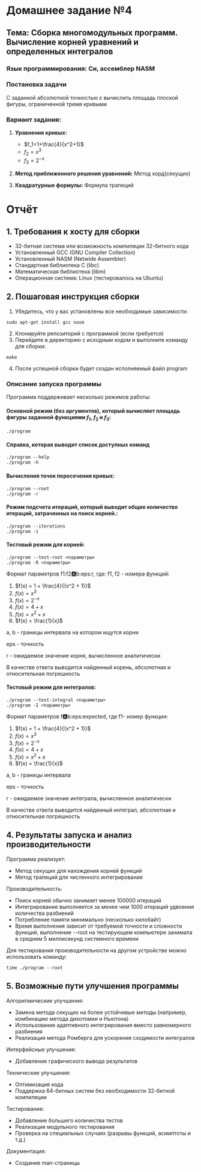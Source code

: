 # Домашнее задание №4
## **Тема:** Сборка многомодульных программ. Вычисление корней уравнений и определенных интегралов
### Язык программирования: Си, ассемблер NASM

### Постановка задачи
С заданной абсолютной точностью ε вычислить площадь плоской фигуры, ограниченной тремя кривыми

### Вариант задания:
1. **Уравнения кривых:**
   - $f_1=1+\frac{4}{x^2+1}$
   - $f_2=x^3$
   - $f_3=2^{-x}$

3. **Метод приближенного решения уравнений:** Метод хорд(секущих)
4. **Квадратурные формулы:** Формула трапеций

# Отчёт
## 1. Требования к хосту для сборки

- 32-битная система или возможность компиляции 32-битного кода
- Установленный GCC (GNU Compiler Collection)
- Установленный NASM (Netwide Assembler)
- Стандартная библиотека C (libc)
- Математическая библиотека (libm)
- Операционная система: Linux (тестировалось на Ubuntu)
## 2. Пошаговая инструкция сборки

1. Убедитесь, что у вас установлены все необходимые зависимости:
```
sudo apt-get install gcc nasm
```
2. Клонируйте репозиторий с программой (если требуется)
3. Перейдите в директорию с исходным кодом и выполните команду для сборки:
```
make
```
4. После успешной сборки будет создан исполняемый файл program

### Описание запуска программы

Программа поддерживает несколько режимов работы:

#### Основной режим (без аргументов), который вычисляет площадь фигуры заданной функциями $f_1$, $f_2$ и $f_3$:
```
./program
```

#### Справка, которая выводит список доступных команд
```
./program --help
./program -h
```

#### Вычисления точек пересечения кривых:
```
./program --root
./program -r
```

#### Режим подсчета итераций, который выводит общее количество итераций, затраченных на поиск корней.:
```
./program --iterations
./program -i
```

#### Тестовый режим для корней:
```
./program --test-root <параметры>
./program -R <параметры>
```
Формат параметров f1:f2:a:b:eps:r, где:
f1, f2 - номера функций:
1. $f(x) = 1 + \frac{4}{(x^2 + 1)}$
2. $f(x) = x^3$
3. $f(x)=2^{-x}$
4. $f(x) = 4 + x$
5. $f(x) = x^2 + x$
6. $f(x) = \frac{1}{x}$

a, b - границы интервала на котором ищутся корни

eps - точность

r - ожидаемое значение корня, вычисленное аналитически

В качестве ответа выводится найденный корень, абсолютная и относительная погрешность

#### Тестовый режим для интегралов:
```
./program --test-integral <параметры>
./program -I <параметры>
```
Формат параметров f:a:b:eps:expected, где
f1- номер функции:
1. $f(x) = 1 + \frac{4}{(x^2 + 1)}$
2. $f(x) = x^3$
3. $f(x)=2^{-x}$
4. $f(x) = 4 + x$
5. $f(x) = x^2 + x$
6. $f(x) = \frac{1}{x}$

a, b - границы интервала

eps - точность

r - ожидаемое значение интеграла, вычисленное аналитически

В качестве ответа выводится найденный интеграл, абсолютная и относительная погрешность


## 4. Результаты запуска и анализ производительности

Программа реализует:
- Метод секущих для нахождения корней функций
- Метод трапеций для численного интегрирования

Производительность:
- Поиск корней обычно занимает менее 100000 итераций
- Интегрирование выполняется за менее чем 1000 итераций удвоения количества разбиений
- Потребление памяти минимально (несколько килобайт)
- Время выполнения зависит от требуемой точности и сложности функций, выполнение --root на тестирующем компьютере занимала в среднем 5 миллисекунд системного времени

Для тестирования производительности на другом устройстве можно использовать команду:
```
time ./program --root
```

## 5. Возможные пути улучшения программы

Алгоритмические улучшения:
- Замена метода секущих на более устойчивые методы (например, комбинацию метода дихотомии и Ньютона)
- Использование адаптивного интегрирования вместо равномерного разбиения
- Реализация метода Ромберга для ускорения сходимости интегралов

Интерфейсные улучшения:
- Добавление графического вывода результатов

Технические улучшения:
- Оптимизация кода
- Поддержка 64-битных систем без необходимости 32-битной компиляции

Тестирование:
- Добавление большего количества тестов
- Реализация модульного тестирования
- Проверка на специальных случаях (разрывы функций, асимптоты и т.д.)

Документация:
- Создание man-страницы

